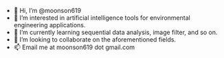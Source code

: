 - 👋 Hi, I’m @moonson619
- 👀 I’m interested in artificial intelligence tools for environmental engineering applications.
- 🌱 I’m currently learning sequential data analysis, image filter, and so on.
- 💞️ I’m looking to collaborate on the aforementioned fields.
- 📫 Email me at moonson619 dot gmail.com

<!---
moonson619/moonson619 is a ✨ special ✨ repository because its `README.md` (this file) appears on your GitHub profile.
You can click the Preview link to take a look at your changes.
--->
